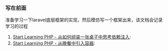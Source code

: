 ### 写在前面

准备学习一下laravel底层框架的实现，然后模仿写一个框架出来，该文档会记录学习的过程

1. [Start Learning PHP - 从如何组装一张桌子中思考依赖注入](https://getcomposer.org/):
1. [Start Learning PHP - 从晚餐中引入容器](https://getcomposer.org/):
